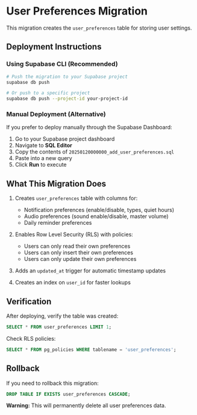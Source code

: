 # User Preferences Migration

This migration creates the `user_preferences` table for storing user settings.

## Deployment Instructions

### Using Supabase CLI (Recommended)

```bash
# Push the migration to your Supabase project
supabase db push

# Or push to a specific project
supabase db push --project-id your-project-id
```

### Manual Deployment (Alternative)

If you prefer to deploy manually through the Supabase Dashboard:

1. Go to your Supabase project dashboard
2. Navigate to **SQL Editor**
3. Copy the contents of `20250120000000_add_user_preferences.sql`
4. Paste into a new query
5. Click **Run** to execute

## What This Migration Does

1. Creates `user_preferences` table with columns for:
   - Notification preferences (enable/disable, types, quiet hours)
   - Audio preferences (sound enable/disable, master volume)
   - Daily reminder preferences

2. Enables Row Level Security (RLS) with policies:
   - Users can only read their own preferences
   - Users can only insert their own preferences
   - Users can only update their own preferences

3. Adds an `updated_at` trigger for automatic timestamp updates

4. Creates an index on `user_id` for faster lookups

## Verification

After deploying, verify the table was created:

```sql
SELECT * FROM user_preferences LIMIT 1;
```

Check RLS policies:

```sql
SELECT * FROM pg_policies WHERE tablename = 'user_preferences';
```

## Rollback

If you need to rollback this migration:

```sql
DROP TABLE IF EXISTS user_preferences CASCADE;
```

**Warning:** This will permanently delete all user preferences data.

